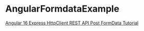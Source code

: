 # AngularFormdataExample

[Angular 16 Express HttpClient REST API Post FormData Tutorial](https://www.positronx.io/angular-express-httpclient-rest-api-post-formdata-tutorial/)